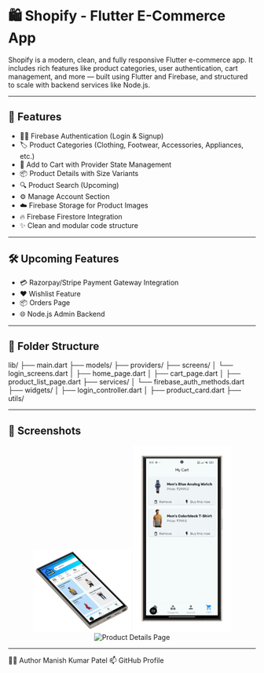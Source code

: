 # 🛍️ Shopify - Flutter E-Commerce App

Shopify is a modern, clean, and fully responsive Flutter e-commerce app. It includes rich features like product categories, user authentication, cart management, and more — built using Flutter and Firebase, and structured to scale with backend services like Node.js.

---

## 📱 Features

- 🧍‍♂️ Firebase Authentication (Login & Signup)
- 🏷️ Product Categories (Clothing, Footwear, Accessories, Appliances, etc.)
- 🛒 Add to Cart with Provider State Management
- 📦 Product Details with Size Variants
- 🔍 Product Search (Upcoming)
- ⚙️ Manage Account Section
- ☁️ Firebase Storage for Product Images
- 🔥 Firebase Firestore Integration
- ✨ Clean and modular code structure

---

## 🛠️ Upcoming Features

- 💳 Razorpay/Stripe Payment Gateway Integration
- ❤️ Wishlist Feature
- 📦 Orders Page
- 🌐 Node.js Admin Backend

---

## 📁 Folder Structure

lib/
├── main.dart
├── models/
├── providers/
├── screens/
│   └── login_screens.dart
│   ├── home_page.dart
│   ├── cart_page.dart
│   ├── product_list_page.dart
├── services/
│   └── firebase_auth_methods.dart
├── widgets/
│   ├── login_controller.dart
│   ├── product_card.dart
├── utils/



---

## 📸 Screenshots

<div align="center">
  <img src="assets/screenshots/home_page.png" alt="Home Page" width="200"/>
  <img src="assets/screenshots/cart_page.png" alt="Cart Page" width="200"/>
  <img src="assets/screenshots/product_Details_page.png" alt="Product Details Page" width="200"/>
</div>

---
👨‍💻 Author
Manish Kumar Patel
📫 GitHub Profile



